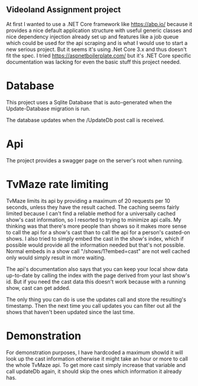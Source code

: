## Videoland Assignment project

At first I wanted to use a .NET Core framework like https://abp.io/ because it provides a nice default application structure with useful generic classes and nice dependency injection already set up and features like a job queue which could be used for the api scraping and is what I would use to start a new serious project.
But it seems it's using .Net Core 3.x and thus doesn't fit the spec. 
I tried https://aspnetboilerplate.com/ but it's .NET Core specific documentation was lacking for even the basic stuff this project needed.

# Database

This project uses a Sqlite Database that is auto-generated when the Update-Database migration is run.

The database updates when the /UpdateDb post call is received.

# Api

The project provides a swagger page on the server's root when running.

# TvMaze rate limiting

TvMaze limits its api by providing a maximum of 20 requests per 10 seconds, unless they have the result cached.
The caching seems fairly limited because I can't find a reliable method for a universally cached show's cast information, so I resorted to trying to minimize api calls.
My thinking was that there's more people than shows so it makes more sense to call the api for a show's cast than to call the api for a person's casted-on shows.
I also tried to simply embed the cast in the show's index, which if possible would provide all the information needed but that's not possible.
Normal embeds in a show call "/shows/1?embed=cast" are not well cached only would simply result in more waiting.

The api's documentation also says that you can keep your local show data up-to-date by calling the index with the page derived from your last show's id.
But if you need the cast data this doesn't work because with a running show, cast can get added.

The only thing you can do is use the updates call and store the resulting's timestamp. Then the next time you call updates you can filter out all the shows that haven't been updated since the last time.

# Demonstration

For demonstration purposes, I have hardcoded a maximum showId it will look up the cast information otherwise it might take an hour or more to call the whole TvMaze api. 
To get more cast simply increase that variable and call updateDb again, it should skip the ones which information it already has.